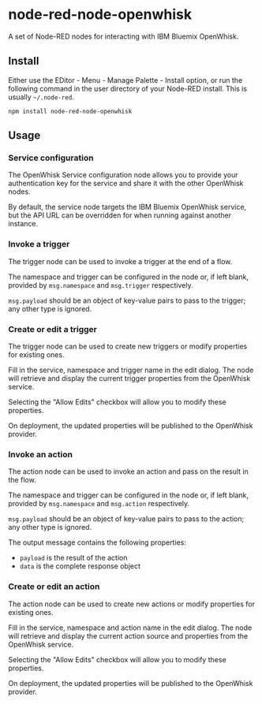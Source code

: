 node-red-node-openwhisk
=======================

A set of Node-RED nodes for interacting with IBM Bluemix OpenWhisk.

## Install

Either use the EDitor - Menu - Manage Palette - Install option, or run the following command in the
user directory of your Node-RED install. This is usually `~/.node-red`.

```
npm install node-red-node-openwhisk
```

## Usage

### Service configuration

The OpenWhisk Service configuration node allows you to provide your authentication
key for the service and share it with the other OpenWhisk nodes.

By default, the service node targets the IBM Bluemix OpenWhisk service, but the API
URL can be overridden for when running against another instance.

### Invoke a trigger

The trigger node can be used to invoke a trigger at the end of a flow.

The namespace and trigger can be configured in the node or, if left blank,
provided by `msg.namespace` and `msg.trigger` respectively.

`msg.payload` should be an object of key-value pairs to pass to the trigger;
any other type is ignored.

### Create or edit a trigger

The trigger node can be used to create new triggers or modify properties for
existing ones.

Fill in the service, namespace and trigger name in the edit dialog. The node will
retrieve and display the current trigger properties from the OpenWhisk service.

Selecting the "Allow Edits" checkbox will allow you to modify these properties.

On deployment, the updated properties will be published to the OpenWhisk
provider.

### Invoke an action

The action node can be used to invoke an action and pass on the result in the flow.

The namespace and trigger can be configured in the node or, if left blank,
provided by `msg.namespace` and `msg.action` respectively.

`msg.payload` should be an object of key-value pairs to pass to the
action; any other type is ignored.

The output message contains the following properties:

  - `payload` is the result of the action
  - `data` is the complete response object

### Create or edit an action

The action node can be used to create new actions or modify properties for
existing ones.

Fill in the service, namespace and action name in the edit dialog. The node will
retrieve and display the current action source and properties from the OpenWhisk service.

Selecting the "Allow Edits" checkbox will allow you to modify these properties.

On deployment, the updated properties will be published to the OpenWhisk
provider.
